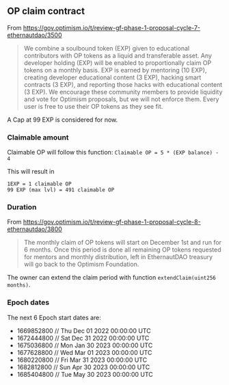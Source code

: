 ## OP claim contract

From https://gov.optimism.io/t/review-gf-phase-1-proposal-cycle-7-ethernautdao/3500

> We combine a soulbound token (EXP) given to educational contributors with OP tokens as a liquid and transferable asset.
> Any developer holding (EXP) will be enabled to proportionally claim OP tokens on a monthly basis.
> EXP is earned by mentoring (10 EXP), creating developer educational content (3 EXP), hacking smart contracts (3 EXP), and reporting those hacks with educational content (3 EXP). We encourage these community members to provide liquidity and vote for Optimism proposals, but we will not enforce them. Every user is free to use their OP tokens as they see fit.

A Cap at 99 EXP is considered for now.

### Claimable amount

Claimable OP will follow this function:
`Claimable OP = 5 * (EXP balance) - 4`

This will result in

```
1EXP = 1 claimable OP
99 EXP (max lvl) = 491 claimable OP
```

### Duration

From https://gov.optimism.io/t/review-gf-phase-1-proposal-cycle-8-ethernautdao/3800

> The monthly claim of OP tokens will start on December 1st and run for 6 months. Once this period is done all remaining OP tokens requested for mentors and monthly distribution, left in EthernautDAO treasury will go back to the Optimism Foundation.

The owner can extend the claim period with function `extendClaim(uint256 months)`.

### Epoch dates

The next 6 Epoch start dates are:

- 1669852800 // Thu Dec 01 2022 00:00:00 UTC
- 1672444800 // Sat Dec 31 2022 00:00:00 UTC
- 1675036800 // Mon Jan 30 2023 00:00:00 UTC
- 1677628800 // Wed Mar 01 2023 00:00:00 UTC
- 1680220800 // Fri Mar 31 2023 00:00:00 UTC
- 1682812800 // Sun Apr 30 2023 00:00:00 UTC
- 1685404800 // Tue May 30 2023 00:00:00 UTC

